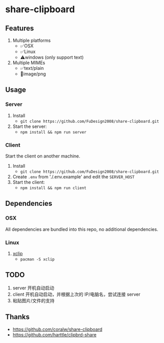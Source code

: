# share-clipboard

## Features

1. Multiple platforms
   - ✅OSX
   - ✅Linux
   - ⚠️windows (only support text)
1. Multiple MIMEs
   - ✅text/plain
   - 🏃image/png

## Usage

### Server

1. Install
   - `git clone https://github.com/FuDesign2008/share-clipboard.git`
1. Start the server:
   - `npm install && npm run server`

### Client

Start the client on another machine.

1. Install
   - `git clone https://github.com/FuDesign2008/share-clipboard.git`
1. Create `.env` from './.env.example' and edit the `SERVER_HOST`
1. Start the client:
   - `npm install && npm run client`

## Dependencies

### OSX

All dependencies are bundled into this repo, no additional dependencies.

### Linux

1. [xclip](https://www.archlinux.org/packages/extra/x86_64/xclip/)
   - `pacman -S xclip`

## TODO

1. server 开机自动启动
1. client 开机自动启动，并根据上次的 IP/电脑名，尝试连接 server
1. 粘贴图片/文件的支持

## Thanks

- https://github.com/coralw/share-clipboard
- https://github.com/harttle/clipbrd-share
